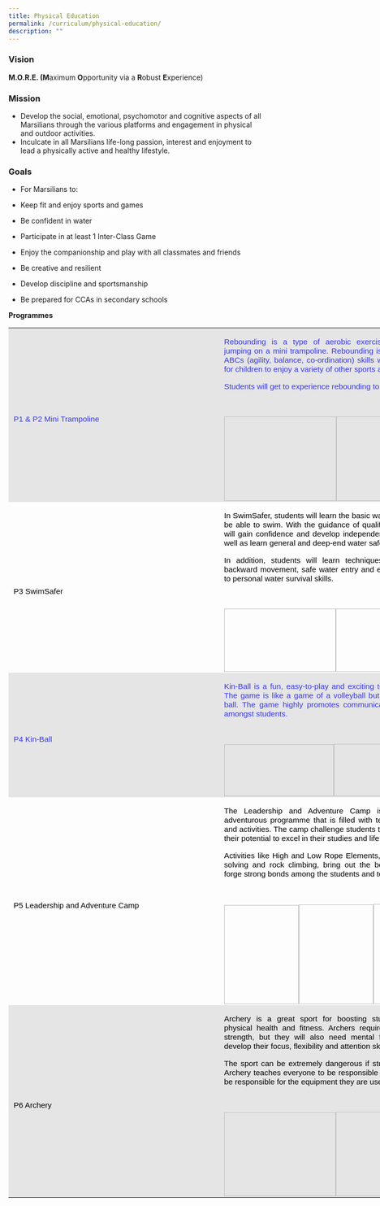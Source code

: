 ```yaml
---
title: Physical Education
permalink: /curriculum/physical-education/
description: ""
---
```

### **Vision**

      

**M.O.R.E. (M**aximum **O**pportunity via a **R**obust **E**xperience)



### **Mission**

*   Develop the social, emotional, psychomotor and cognitive aspects of all Marsilians through the various platforms and engagement in physical and outdoor activities.
*   Inculcate in all Marsilians life-long passion, interest and enjoyment to lead a physically active and healthy lifestyle.

### **Goals**

*   For Marsilians to:

*   Keep fit and enjoy sports and games
*   Be confident in water
*   Participate in at least 1 Inter-Class Game
*   Enjoy the companionship and play with all classmates and friends
*   Be creative and resilient
*   Develop discipline and&nbsp;sportsmanship
*   Be prepared for CCAs in secondary schools

**Programmes**



<table class="MsoNormalTable" border="0" cellspacing="0" cellpadding="0" width="880" style="width:660.0pt;border-collapse:collapse;mso-yfti-tbllook:1184;
 mso-padding-alt:0in 0in 0in 0in"><tbody><tr style="mso-yfti-irow:0;mso-yfti-firstrow:yes"><td width="414" style="width:310.5pt;background:#E5E5E5;padding:1.5pt 7.5pt 1.5pt 7.5pt"><p class="MsoNormal" style="margin-bottom:0in;line-height:normal"><span style="font-size:11.5pt;font-family:&quot;Arial&quot;,sans-serif;mso-fareast-font-family:
  &quot;Times New Roman&quot;;color:#3333FF">P1 &amp; P2 Mini Trampoline</span><span style="font-size:11.5pt;font-family:&quot;Arial&quot;,sans-serif;mso-fareast-font-family:
  &quot;Times New Roman&quot;;color:black"></span></p></td><td width="466" style="width:349.5pt;background:#E5E5E5;padding:1.5pt 7.5pt 1.5pt 7.5pt"><p class="MsoNormal" style="margin-bottom:0in;text-align:justify;text-justify:
  inter-ideograph;line-height:normal"><span style="font-size:11.5pt;font-family:
  &quot;Arial&quot;,sans-serif;mso-fareast-font-family:&quot;Times New Roman&quot;;color:#3333FF">Rebounding is a type of aerobic exercise performed while jumping on a mini trampoline. Rebounding is key to develop the ABCs (agility, balance, co-ordination) skills which are necessary for children to enjoy a variety of other sports and games.</span></p><p class="MsoNormal" style="margin-bottom:0in;text-align:justify;text-justify:
  inter-ideograph;line-height:normal"><span style="font-size:11.5pt;font-family:
  &quot;Arial&quot;,sans-serif;mso-fareast-font-family:&quot;Times New Roman&quot;;color:#3333FF">Students will get to experience rebounding to the tempo of music.</span></p><p class="MsoNormal" style="margin-bottom:0in;text-align:justify;text-justify:
  inter-ideograph;line-height:normal"><span style="font-size:11.5pt;font-family:
  &quot;Arial&quot;,sans-serif;mso-fareast-font-family:&quot;Times New Roman&quot;;color:#3333FF">&nbsp;</span></p><p class="MsoNormal" style="margin-bottom:0in;text-align:justify;text-justify:
  inter-ideograph;line-height:normal"><span style="color:black;mso-color-alt:
  windowtext;mso-no-proof:yes"><img width="221" height="166"><img width="222" height="166"></span><span style="font-size:11.5pt;
  font-family:&quot;Arial&quot;,sans-serif;mso-fareast-font-family:&quot;Times New Roman&quot;;
  color:#3333FF"></span></p></td></tr><tr style="mso-yfti-irow:1"><td width="414" style="width:310.5pt;padding:1.5pt 7.5pt 1.5pt 7.5pt"><p class="MsoNormal" style="margin-bottom:0in;line-height:normal"><span style="font-size:11.5pt;font-family:&quot;Arial&quot;,sans-serif;mso-fareast-font-family:
  &quot;Times New Roman&quot;;color:black">P3 SwimSafer</span></p></td><td width="466" style="width:349.5pt;padding:1.5pt 7.5pt 1.5pt 7.5pt"><p class="MsoNormal" style="margin-bottom:0in;text-align:justify;text-justify:
  inter-ideograph;line-height:normal"><span style="font-size:11.5pt;font-family:
  &quot;Arial&quot;,sans-serif;mso-fareast-font-family:&quot;Times New Roman&quot;;color:black">In SwimSafer, students will learn the basic water skills required to be able to swim. With the guidance of qualified instructors, they will gain confidence and develop independence in the water, as well as learn general and deep-end water safety.</span></p><p class="MsoNormal" style="margin-bottom:0in;text-align:justify;text-justify:
  inter-ideograph;line-height:normal"><span style="font-size:11.5pt;font-family:
  &quot;Arial&quot;,sans-serif;mso-fareast-font-family:&quot;Times New Roman&quot;;color:black">In addition, students will learn techniques like forward and backward movement, safe water entry and exit, and introduction to personal water survival skills.</span></p><p class="MsoNormal" style="margin-bottom:0in;text-align:justify;text-justify:
  inter-ideograph;line-height:normal"><span style="font-size:11.5pt;font-family:
  &quot;Arial&quot;,sans-serif;mso-fareast-font-family:&quot;Times New Roman&quot;;color:black">&nbsp;</span></p><p class="MsoNormal" style="margin-bottom:0in;text-align:justify;text-justify:
  inter-ideograph;line-height:normal"><span style="mso-no-proof:yes"><img width="220" height="124"><img width="220" height="124"></span><span style="font-size:11.5pt;
  font-family:&quot;Arial&quot;,sans-serif;mso-fareast-font-family:&quot;Times New Roman&quot;;
  color:black"></span></p></td></tr><tr style="mso-yfti-irow:2"><td width="414" style="width:310.5pt;background:#E5E5E5;padding:1.5pt 7.5pt 1.5pt 7.5pt"><p class="MsoNormal" style="margin-bottom:0in;line-height:normal"><span style="font-size:11.5pt;font-family:&quot;Arial&quot;,sans-serif;mso-fareast-font-family:
  &quot;Times New Roman&quot;;color:#3333FF">P4 Kin-Ball</span><span style="font-size:
  11.5pt;font-family:&quot;Arial&quot;,sans-serif;mso-fareast-font-family:&quot;Times New Roman&quot;;
  color:black"></span></p></td><td width="466" style="width:349.5pt;background:#E5E5E5;padding:1.5pt 7.5pt 1.5pt 7.5pt"><p class="MsoNormal" style="margin-bottom:0in;text-align:justify;text-justify:
  inter-ideograph;line-height:normal"><span style="font-size:11.5pt;font-family:
  &quot;Arial&quot;,sans-serif;mso-fareast-font-family:&quot;Times New Roman&quot;;color:#3333FF">Kin-Ball is a fun, easy-to-play and exciting team bonding game. The game is like a game of a volleyball but played with a huge ball. The game highly promotes communication and teamwork amongst students.</span></p><p class="MsoNormal" style="margin-bottom:0in;text-align:justify;text-justify:
  inter-ideograph;line-height:normal"><span style="font-size:11.5pt;font-family:
  &quot;Arial&quot;,sans-serif;mso-fareast-font-family:&quot;Times New Roman&quot;;color:#3333FF">&nbsp;</span></p><p class="MsoNormal" style="margin-bottom:0in;text-align:justify;text-justify:
  inter-ideograph;line-height:normal"><span style="color:black;mso-color-alt:
  windowtext;mso-no-proof:yes"><img width="216" height="102"><img width="216" height="103"></span><span style="font-size:11.5pt;
  font-family:&quot;Arial&quot;,sans-serif;mso-fareast-font-family:&quot;Times New Roman&quot;;
  color:#3333FF;background:yellow;mso-highlight:yellow"></span></p></td></tr><tr style="mso-yfti-irow:3"><td width="414" style="width:310.5pt;padding:1.5pt 7.5pt 1.5pt 7.5pt"><p class="MsoNormal" style="margin-bottom:0in;line-height:normal"><span style="font-size:11.5pt;font-family:&quot;Arial&quot;,sans-serif;mso-fareast-font-family:
  &quot;Times New Roman&quot;;color:black">P5 Leadership and Adventure Camp</span></p></td><td width="466" style="width:349.5pt;padding:1.5pt 7.5pt 1.5pt 7.5pt"><p class="MsoNormal" style="margin-bottom:0in;text-align:justify;text-justify:
  inter-ideograph;line-height:normal"><span style="font-size:11.5pt;font-family:
  &quot;Arial&quot;,sans-serif;mso-fareast-font-family:&quot;Times New Roman&quot;;color:black">The Leadership and Adventure Camp is an exciting and adventurous programme that is filled with team-bonding games and activities. The camp challenge students to strive and unleash their potential to excel in their studies and life.</span></p><p class="MsoNormal" style="margin-bottom:0in;text-align:justify;text-justify:
  inter-ideograph;line-height:normal"><span style="font-size:11.5pt;font-family:
  &quot;Arial&quot;,sans-serif;mso-fareast-font-family:&quot;Times New Roman&quot;;color:black">Activities like High and Low Rope Elements, trail walk; problem-solving and rock climbing, bring out the best in students and forge strong bonds among the students and teachers.</span></p><p class="MsoNormal" style="margin-bottom:0in;text-align:justify;text-justify:
  inter-ideograph;line-height:normal"><span style="font-size:11.5pt;font-family:
  &quot;Arial&quot;,sans-serif;mso-fareast-font-family:&quot;Times New Roman&quot;;color:black">&nbsp;</span></p><p class="MsoNormal" style="margin-bottom:0in;text-align:justify;text-justify:
  inter-ideograph;line-height:normal"><span style="mso-no-proof:yes"><img width="147" height="195"><img width="147" height="196"><img width="147" height="197"></span><span style="font-size:11.5pt;
  font-family:&quot;Arial&quot;,sans-serif;mso-fareast-font-family:&quot;Times New Roman&quot;;
  color:black"></span></p></td></tr><tr style="mso-yfti-irow:4;mso-yfti-lastrow:yes"><td width="414" style="width:310.5pt;background:#E5E5E5;padding:1.5pt 7.5pt 1.5pt 7.5pt"><p class="MsoNormal" style="margin-bottom:0in;line-height:normal"><span style="font-size:11.5pt;font-family:&quot;Arial&quot;,sans-serif;mso-fareast-font-family:
  &quot;Times New Roman&quot;;color:black">P6 Archery</span></p></td><td width="466" style="width:349.5pt;background:#E5E5E5;padding:1.5pt 7.5pt 1.5pt 7.5pt"><p class="MsoNormal" style="margin-bottom:0in;text-align:justify;text-justify:
  inter-ideograph;line-height:normal"><span style="font-size:11.5pt;font-family:
  &quot;Arial&quot;,sans-serif;mso-fareast-font-family:&quot;Times New Roman&quot;;color:black">Archery is a great sport for boosting students' mental and physical health and fitness. Archers require not only physical strength, but they will also need mental fitness and archers develop their focus, flexibility and attention skills.</span></p><p class="MsoNormal" style="margin-bottom:0in;text-align:justify;text-justify:
  inter-ideograph;line-height:normal"><span style="font-size:11.5pt;font-family:
  &quot;Arial&quot;,sans-serif;mso-fareast-font-family:&quot;Times New Roman&quot;;color:black">The sport can be extremely dangerous if students are reckless. Archery teaches everyone to be responsible for one another and be responsible for the equipment they are use.</span></p><p class="MsoNormal" style="margin-bottom:0in;text-align:justify;text-justify:
  inter-ideograph;line-height:normal"><span style="font-size:11.5pt;font-family:
  &quot;Arial&quot;,sans-serif;mso-fareast-font-family:&quot;Times New Roman&quot;;color:black">&nbsp;</span></p><p class="MsoNormal" style="margin-bottom:0in;text-align:justify;text-justify:
  inter-ideograph;line-height:normal"><span style="color:black;mso-color-alt:
  windowtext;mso-no-proof:yes"><img width="220" height="165"><img width="221" height="166"></span><span style="font-size:11.5pt;
  font-family:&quot;Arial&quot;,sans-serif;mso-fareast-font-family:&quot;Times New Roman&quot;;
  color:black"></span></p></td></tr></tbody></table>

